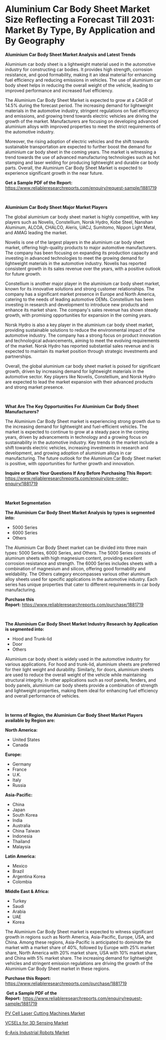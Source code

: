 <p><h1>Aluminium Car Body Sheet Market Size Reflecting a Forecast Till 2031: Market By Type, By Application and By Geography</h1></p><p><strong>Aluminium Car Body Sheet Market Analysis and Latest Trends</strong></p>
<p><p>Aluminium car body sheet is a lightweight material used in the automotive industry for constructing car bodies. It provides high strength, corrosion resistance, and good formability, making it an ideal material for enhancing fuel efficiency and reducing emissions in vehicles. The use of aluminium car body sheet helps in reducing the overall weight of the vehicle, leading to improved performance and increased fuel efficiency.</p><p>The Aluminium Car Body Sheet Market is expected to grow at a CAGR of 14.5% during the forecast period. The increasing demand for lightweight materials in the automotive industry, stringent regulations on fuel efficiency and emissions, and growing trend towards electric vehicles are driving the growth of the market. Manufacturers are focusing on developing advanced aluminium alloys with improved properties to meet the strict requirements of the automotive industry.</p><p>Moreover, the rising adoption of electric vehicles and the shift towards sustainable transportation are expected to further boost the demand for aluminium car body sheet in the coming years. The market is witnessing a trend towards the use of advanced manufacturing technologies such as hot stamping and laser welding for producing lightweight and durable car body parts. Overall, the Aluminium Car Body Sheet Market is expected to experience significant growth in the near future.</p></p>
<p><strong>Get a Sample PDF of the Report:&nbsp;</strong> <a href="https://www.reliableresearchreports.com/enquiry/request-sample/1881719">https://www.reliableresearchreports.com/enquiry/request-sample/1881719</a></p>
<p>&nbsp;</p>
<p><strong>Aluminium Car Body Sheet Major Market Players</strong></p>
<p><p>The global aluminium car body sheet market is highly competitive, with key players such as Novelis, Constellium, Norsk Hydro, Kobe Steel, Nanshan Aluminum, ALCOA, CHALCO, Aleris, UACJ, Sumitomo, Nippon Light Metal, and AMAG leading the market.</p><p>Novelis is one of the largest players in the aluminium car body sheet market, offering high-quality products to major automotive manufacturers. The company has been focusing on expanding its production capacity and investing in advanced technologies to meet the growing demand for lightweight materials in the automotive industry. Novelis has reported consistent growth in its sales revenue over the years, with a positive outlook for future growth.</p><p>Constellium is another major player in the aluminium car body sheet market, known for its innovative solutions and strong customer relationships. The company has a significant market presence in Europe and North America, catering to the needs of leading automotive OEMs. Constellium has been investing in research and development to introduce new products and enhance its market share. The company's sales revenue has shown steady growth, with promising opportunities for expansion in the coming years.</p><p>Norsk Hydro is also a key player in the aluminium car body sheet market, providing sustainable solutions to reduce the environmental impact of the automotive industry. The company has a strong focus on product innovation and technological advancements, aiming to meet the evolving requirements of the market. Norsk Hydro has reported substantial sales revenue and is expected to maintain its market position through strategic investments and partnerships.</p><p>Overall, the global aluminium car body sheet market is poised for significant growth, driven by increasing demand for lightweight materials in the automotive sector. Key players like Novelis, Constellium, and Norsk Hydro are expected to lead the market expansion with their advanced products and strong market presence.</p></p>
<p>&nbsp;</p>
<p><strong>What Are The Key Opportunities For Aluminium Car Body Sheet Manufacturers?</strong></p>
<p><p>The Aluminium Car Body Sheet market is experiencing strong growth due to the increasing demand for lightweight and fuel-efficient vehicles. The market is expected to continue to grow at a steady pace in the coming years, driven by advancements in technology and a growing focus on sustainability in the automotive industry. Key trends in the market include a shift towards electric vehicles, increasing investments in research and development, and growing adoption of aluminium alloys in car manufacturing. The future outlook for the Aluminium Car Body Sheet market is positive, with opportunities for further growth and innovation.</p></p>
<p><strong>Inquire or Share Your Questions If Any Before Purchasing This Report:</strong> <a href="https://www.reliableresearchreports.com/enquiry/pre-order-enquiry/1881719">https://www.reliableresearchreports.com/enquiry/pre-order-enquiry/1881719</a></p>
<p>&nbsp;</p>
<p><strong>Market Segmentation</strong></p>
<p><strong>The Aluminium Car Body Sheet Market Analysis by types is segmented into:</strong></p>
<p><ul><li>5000 Series</li><li>6000 Series</li><li>Others</li></ul></p>
<p><p>The Aluminium Car Body Sheet market can be divided into three main types: 5000 Series, 6000 Series, and Others. The 5000 Series consists of aluminum sheets with high magnesium content, providing excellent corrosion resistance and strength. The 6000 Series includes sheets with a combination of magnesium and silicon, offering good formability and weldability. The Others category encompasses various other aluminum alloy sheets used for specific applications in the automotive industry. Each series has unique properties that cater to different requirements in car body manufacturing.</p></p>
<p><strong>Purchase this Report:&nbsp;</strong><a href="https://www.reliableresearchreports.com/purchase/1881719">https://www.reliableresearchreports.com/purchase/1881719</a></p>
<p>&nbsp;</p>
<p><strong>The Aluminium Car Body Sheet Market Industry Research by Application is segmented into:</strong></p>
<p><ul><li>Hood and Trunk-lid</li><li>Door</li><li>Others</li></ul></p>
<p><p>Aluminium car body sheet is widely used in the automotive industry for various applications. For hood and trunk-lid, aluminium sheets are preferred for their light weight and durability. Similarly, for doors, aluminium sheets are used to reduce the overall weight of the vehicle while maintaining structural integrity. In other applications such as roof panels, fenders, and body panels, aluminium car body sheets provide a combination of strength and lightweight properties, making them ideal for enhancing fuel efficiency and overall performance of vehicles.</p></p>
<p>&nbsp;</p>
<p><strong>In terms of Region, the Aluminium Car Body Sheet Market Players available by Region are:</strong></p>
<p>
    <p> <strong> North America: </strong>
        <ul>
            <li>United States</li>
            <li>Canada</li>
        </ul>
        </p> 
    <p> <strong> Europe: </strong>
        <ul>
            <li>Germany</li>
            <li>France</li>
            <li>U.K.</li>
            <li>Italy</li>
            <li>Russia</li>
        </ul>
        </p> 
    <p> <strong> Asia-Pacific: </strong>
        <ul>
            <li>China</li>
            <li>Japan</li>
            <li>South Korea</li>
            <li>India</li>
            <li>Australia</li>
            <li>China Taiwan</li>
            <li>Indonesia</li>
            <li>Thailand</li>
            <li>Malaysia</li>
        </ul>
        </p> 
    <p> <strong> Latin America: </strong>
        <ul>
            <li>Mexico</li>
            <li>Brazil</li>
            <li>Argentina Korea</li>
            <li>Colombia</li>
        </ul>
        </p> 
    <p> <strong> Middle East & Africa: </strong>
        <ul>
            <li>Turkey</li>
            <li>Saudi</li>
            <li>Arabia</li>
            <li>UAE</li>
            <li>Korea</li>
        </ul>
    </p>
    </p>
<p><p>The Aluminium Car Body Sheet market is expected to witness significant growth in regions such as North America, Asia-Pacific, Europe, USA, and China. Among these regions, Asia-Pacific is anticipated to dominate the market with a market share of 40%, followed by Europe with 25% market share, North America with 20% market share, USA with 10% market share, and China with 5% market share. The increasing demand for lightweight vehicles and stringent emission regulations are driving the growth of the Aluminium Car Body Sheet market in these regions.</p></p>
<p><strong>Purchase this Report: </strong><a href="https://www.reliableresearchreports.com/purchase/1881719">https://www.reliableresearchreports.com/purchase/1881719</a></p>
<p>&nbsp;<strong>Get a Sample PDF of the Report:&nbsp;&nbsp;</strong><a href="https://www.reliableresearchreports.com/enquiry/request-sample/1881719">https://www.reliableresearchreports.com/enquiry/request-sample/1881719</a></p>
<p><strong></strong></p>
<p><p><a href="https://view.publitas.com/reportprime-1/pv-cell-laser-cutting-machines-market-size-and-examines-its-market-scope-with-a-primary-focus-on-growth-opportunities-and-forecasted-trends-spanning-from-2023-to-2030/">PV Cell Laser Cutting Machines Market</a></p><p><a href="https://view.publitas.com/reportprime-1/vcsels-for-3d-sensing-market-size-growth-outlook-from-2023-to-2030-projecting-at-markets-trends-analysis-by-application-regional-outlook-and-revenue/">VCSELs for 3D Sensing Market</a></p><p><a href="https://view.publitas.com/reportprime-1/6-axis-industrial-robots-market-challenges-opportunities-and-growth-drivers-and-major-market-players-forecasted-for-period-from-2023-2030/">6-Axis Industrial Robots Market</a></p></p>